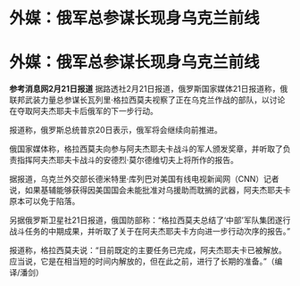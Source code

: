 # 外媒：俄军总参谋长现身乌克兰前线

# 外媒：俄军总参谋长现身乌克兰前线

**参考消息网2月21日报道**
据路透社2月21日报道，俄罗斯国家媒体21日报道称，俄联邦武装力量总参谋长瓦列里·格拉西莫夫视察了正在乌克兰作战的部队，以讨论在夺取阿夫杰耶夫卡后俄军的下一步行动。

报道称，俄罗斯总统普京20日表示，俄军将会继续向前推进。

俄国家媒体称，格拉西莫夫向参与阿夫杰耶夫卡战斗的军人颁发奖章，并听取了负责指挥阿夫杰耶夫卡战斗的安德烈·莫尔德维切夫上将所作的报告。

据报道，乌克兰外交部长德米特里·库列巴对美国有线电视新闻网（CNN）记者说，如果基辅能够获得因美国国会未能批准对乌援助而耽搁的武器，阿夫杰耶夫卡原本可以免于陷落。

另据俄罗斯卫星社21日报道，俄国防部称：“格拉西莫夫总结了‘中部’军队集团遂行战斗任务的中期成果，并听取了关于在阿夫杰耶夫卡方向进一步行动次序的报告。”

报道称，格拉西莫夫说：“目前既定的主要任务已完成，阿夫杰耶夫卡已被解放。应当说，它是在相当短的时间内解放的，但在此之前，进行了长期的准备。”（编译/潘剑）

